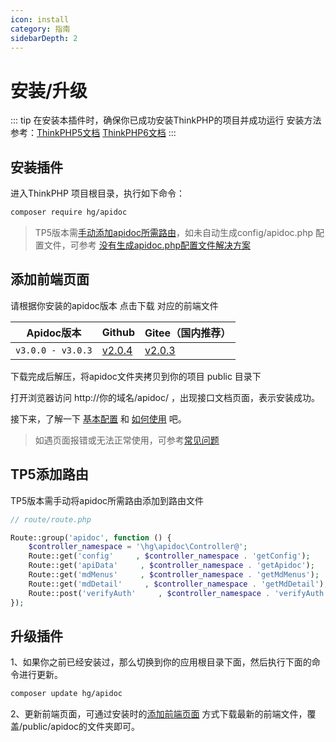 ```yaml
---
icon: install
category: 指南
sidebarDepth: 2
---
```


# 安装/升级

::: tip 在安装本插件时，确保你已成功安装ThinkPHP的项目并成功运行
安装方法参考：[ThinkPHP5文档](https://www.kancloud.cn/manual/thinkphp5_1/353948)
[ThinkPHP6文档](https://www.kancloud.cn/manual/thinkphp6_0/1037481)
:::



## 安装插件
进入ThinkPHP 项目根目录，执行如下命令：
```sh
composer require hg/apidoc
```

> TP5版本需[手动添加apidoc所需路由](#tp5添加路由)，如未自动生成config/apidoc.php 配置文件，可参考 [没有生成apidoc.php配置文件解决方案](/use/help/notConfig/)


## 添加前端页面

请根据你安装的apidoc版本 点击下载 对应的前端文件

|Apidoc版本|Github|Gitee（国内推荐）|
|-|-|-|
|`v3.0.0 - v3.0.3`|[v2.0.4](https://github.com/HGthecode/apidoc-ui/releases/download/v2.0.4/apidoc.zip)| [v2.0.3](https://gitee.com/hg-code/apidoc-ui/attach_files/840910/download/apidoc.zip)|

下载完成后解压，将apidoc文件夹拷贝到你的项目 public 目录下

打开浏览器访问   http://你的域名/apidoc/ ，出现接口文档页面，表示安装成功。

接下来，了解一下  [基本配置](/config/) 和 [如何使用](/use/) 吧。

>如遇页面报错或无法正常使用，可参考[常见问题](/use/help/)


## TP5添加路由

TP5版本需手动将apidoc所需路由添加到路由文件

```php
// route/route.php

Route::group('apidoc', function () {
    $controller_namespace = '\hg\apidoc\Controller@';
    Route::get('config'     , $controller_namespace . 'getConfig');
    Route::get('apiData'     , $controller_namespace . 'getApidoc');
    Route::get('mdMenus'     , $controller_namespace . 'getMdMenus');
    Route::get('mdDetail'     , $controller_namespace . 'getMdDetail');
    Route::post('verifyAuth'     , $controller_namespace . 'verifyAuth');
});
```


## 升级插件

1、如果你之前已经安装过，那么切换到你的应用根目录下面，然后执行下面的命令进行更新。
```sh
composer update hg/apidoc
```
2、更新前端页面，可通过安装时的[添加前端页面](/install/#添加前端页面) 方式下载最新的前端文件，覆盖/public/apidoc的文件夹即可。
